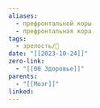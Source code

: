```yaml
---
aliases:
  - префронтальной коры
  - префронтальная кора
tags:
  - зрелость/🌱
date: "[[2023-10-24]]"
zero-link:
  - "[[00 Здоровье]]"
parents:
  - "[[Мозг]]"
linked:
---
```

